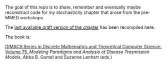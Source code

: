 The goal of this repo is to share, remember and eventually maybe reconstruct code for my stochasticity chapter that arose from the pre-MMED workshops

The [last available draft version of the chapter](outputs/chapter.pdf) has been recompiled here.

The book is:

[DIMACS Series in Discrete Mathematics and Theoretical Computer Science, Volume 75. ](http://archive.dimacs.rutgers.edu/Volumes/Vol75.html)
_Modeling Paradigms and Analysis of Disease Trasmission Models_, Abba B. Gumel and Suzanne Lenhart (eds.)

